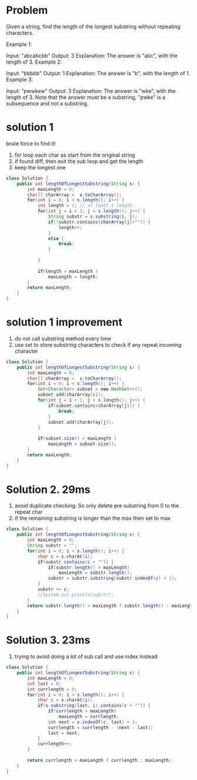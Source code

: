 # Problem

Given a string, find the length of the longest substring without repeating characters.

Example 1:

Input: "abcabcbb"
Output: 3 
Explanation: The answer is "abc", with the length of 3. 
Example 2:

Input: "bbbbb"
Output: 1
Explanation: The answer is "b", with the length of 1.
Example 3:

Input: "pwwkew"
Output: 3
Explanation: The answer is "wke", with the length of 3. 
             Note that the answer must be a substring, "pwke" is a subsequence and not a substring.
             
             
# solution 1
brute force to find it!
1. for loop each char as start from the original string
2. if found diff, then exit the sub loop and get the length
3. keep the longest one

```java
class Solution {
    public int lengthOfLongestSubstring(String s) {
        int maxLength = 0;
        char[] charArray =  s.toCharArray();
        for(int i = 0; i < s.length(); i++) {
            int length = 1; // at least 1 length
            for(int j = i + 1; j < s.length(); j++) {
                String substr = s.substring(i, j);
                if(!substr.contains(charArray[j]+"")) {
                    length++;
                }
                else {
                    break;
                }
                   
            }
    
            if(length > maxLength )
                maxLength = length;
        }
        return maxLength;
    }
}
```

# solution 1 improvement 
1. do not call substring method every time
2. use set to store substring characters to check if any repeat incoming character

```java
class Solution {
    public int lengthOfLongestSubstring(String s) {
        int maxLength = 0;
        char[] charArray =  s.toCharArray();
        for(int i = 0; i < s.length(); i++) {
            Set<Character> subset = new HashSet<>();
            subset.add(charArray[i]);
            for(int j = i + 1; j < s.length(); j++) {
                if(subset.contains(charArray[j])) {
                    break;
                }
                subset.add(charArray[j]);
            }
    
            if(subset.size() > maxLength )
                maxLength = subset.size();
        }
        return maxLength;
    }
}
```

# Solution 2. 29ms
1. avoid duplicate checking. So only delete pre substring from 0 to the repeat char
2. if the remaining substring is longer than the max then set to max

```java
class Solution {
    public int lengthOfLongestSubstring(String s) {
        int maxLength = 0;
        String substr = "";
        for(int i = 0; i < s.length(); i++) {
            char c = s.charAt(i);
            if(substr.contains(c + "")) {
                if(substr.length() > maxLength) 
                    maxLength = substr.length();
                substr = substr.substring(substr.indexOf(c) + 1);
            }
            substr += c;
            //System.out.println(substr);
        }
        return substr.length() > maxLength ? substr.length() : maxLength;
    }
}
```


# Solution 3. 23ms
1. trying to avoid doing a lot of sub call and use index instead

```java
class Solution {
    public int lengthOfLongestSubstring(String s) {
        int maxLength = 0;
        int last = 0;
        int currlength = 0;
        for(int i = 0; i < s.length(); i++) {
            char c = s.charAt(i);
            if(s.substring(last, i).contains(c + "")) {
                if(currlength > maxLength) 
                    maxLength = currlength;
                int next = s.indexOf(c, last) + 1;
                currlength = currlength - (next - last);
                last = next;
            }
            currlength++;
        }
        
        return currlength > maxLength ? currlength : maxLength;
    }
}
```
